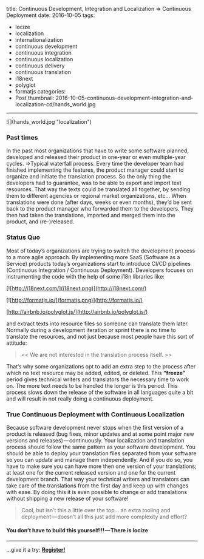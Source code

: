 title: Continuous Development, Integration and Localization => Continuous Deployment
date: 2016-10-05
tags:
  - locize
  - localization
  - internationalization
  - continuous development
  - continuous integration
  - continuous localization
  - continuous delivery
  - continuous translation
  - i18next
  - polyglot
  - formatjs
categories:
  - Post
thumbnail: 2016-10-05-continuous-development-integration-and-localization-cd/hands_world.jpg
---


<div class="img-100">
![](hands_world.jpg "localization")
</div>

### Past times

In the past most organizations that have to write some software planned, developed and released their product in one-year or even multiple-year cycles. =>Typical waterfall process.
Every time the developer team had finished implementing the features, the product manager could start to organize and initiate the translation process.
So the only thing the developers had to guarantee, was to be able to export and import text resources.
That way the texts could be translated all together, by sending them to different agencies or regional market organizations, etc…
When translations were done (after days, weeks or even months), they’d be sent back to the product manager who forwarded them to the developers.
They then had taken the translations, imported and merged them into the product, and (re-)released.


### Status Quo

Most of today’s organizations are trying to switch the development process to a more agile approach.
By implementing more SaaS (Software as a Service) products today’s organizations start to introduce CI/CD pipelines (Continuous Integration / Continuous Deployment).
Developers focuses on instrumenting the code with the help of some i18n libraries like:

[![http://i18next.com/](i18next.png)](http://i18next.com/)

[![http://formatjs.io/](formatjs.png)](http://formatjs.io/)

[http://airbnb.io/polyglot.js/](http://airbnb.io/polyglot.js/)

and extract texts into resource files so someone can translate them later.
Normally during a development iteration or sprint there is no time to translate the resources, and not just because most people have this sort of attitude:

> << We are not interested in the translation process itself. >>

That’s why some organizations opt to add an extra step to the process after which no text resource may be added, edited, or deleted.
This **“freeze”** period gives technical writers and translators the necessary time to work on. The more text needs to be handled the longer is this period.
This process slows down the release of the software in all languages quite a bit and will result in not really doing a continuous deployment.


### True Continuous Deployment with Continuous Localization

Because software development never stops when the first version of a product is released (bug fixes, minor updates and at some point major new versions and releases) — continuously.
Your localization and translation process should follow the same pattern as your software development.
You should be able to deploy your translation files separated from your software so you can update and manage them independently. And if you do so, you have to make sure you can have more then one version of your translations; at least one for the current released version and one for the current development branch.
That way your technical writers and translators can take care of the translations from the first day and keep up with changes with ease.
By doing this it is even possible to change or add translations without shipping a new release of your software!

> Cool, but isn’t this a little over the top… an extra tooling and deployment — doesn’t all this just add more complexity and effort?

#### You don’t have to build this yourself!!! — There is locize

<div class="contact" style="margin-top: 0px;">
<hr />
<p class="callout extra-margin">...give it a try: <strong><a href="https://www.locize.app/register">Register!</a></strong></p>
</div>
